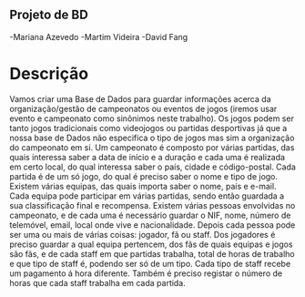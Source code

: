 ## Projeto de BD

-Mariana Azevedo
-Martim Videira
-David Fang

# Descrição
Vamos criar uma Base de Dados para guardar informações acerca da
organização/gestão de campeonatos ou eventos de jogos (iremos usar
evento e campeonato como sinônimos neste trabalho).
Os jogos podem ser tanto jogos tradicionais como videojogos ou partidas
desportivas já que a nossa base de Dados não especifica o tipo de jogos mas
sim a organização do campeonato em si.
Um campeonato é composto por várias partidas, das quais interessa saber a
data de início e a duração e cada uma é realizada em certo local, do qual
interessa saber o país, cidade e código-postal.
Cada partida é de um só jogo, do qual é preciso saber o nome e tipo de jogo.
Existem várias equipas, das quais importa saber o nome, país e e-mail. Cada
equipa pode participar em várias partidas, sendo então guardada a sua
classificação final e recompensa.
Existem várias pessoas envolvidas no campeonato, e de cada uma é
necessário guardar o NIF, nome, número de telemóvel, email, local onde vive
e nacionalidade. Depois cada pessoa pode ser uma ou mais de várias coisas:
jogador, fã ou staff. Dos jogadores é preciso guardar a qual equipa
pertencem, dos fãs de quais equipas e jogos são fãs, e de cada staff em que
partidas trabalha, total de horas de trabalho e que tipo de staff é, podendo ser
só de um tipo. Cada tipo de staff recebe um pagamento á hora diferente.
Também é preciso registar o número de horas que cada staff trabalha em
cada partida.
